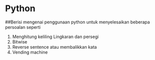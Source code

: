 # Python

##Berisi mengenai penggunaan python untuk menyelesaikan beberapa persoalan seperti
1. Menghitung keliling Lingkaran dan persegi
2. Bitwise
3. Reverse sentence atau membalikkan kata 
4. Vending machine
